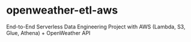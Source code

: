 # openweather-etl-aws
End-to-End Serverless Data Engineering Project with AWS (Lambda, S3, Glue, Athena) + OpenWeather API
